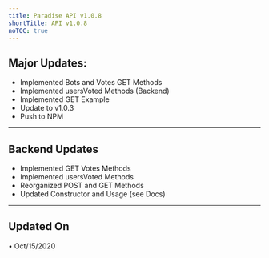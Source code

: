 ```yaml
---
title: Paradise API v1.0.8
shortTitle: API v1.0.8
noTOC: true
---
```


## Major Updates:
* Implemented Bots and Votes GET Methods
* Implemented usersVoted Methods (Backend)
* Implemented GET Example
* Update to v1.0.3
* Push to NPM

---

## Backend Updates
* Implemented GET Votes Methods
* Implemented usersVoted Methods
* Reorganized POST and GET Methods
* Updated Constructor and Usage (see Docs)


---

## Updated On
• Oct/15/2020

